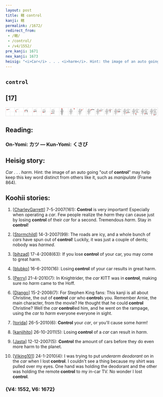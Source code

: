 ```yaml
---
layout: post
title: 轄 control
kanji: 轄
permalink: /1672/
redirect_from:
 - /轄/
 - /control/
 - /v4/1552/
pre_kanji: 1671
nex_kanji: 1673
heisig: "<i>Car</i> . . . <i>harm</i>. Hint: the image of an auto going &quot;out of <b>control</b>&quot; may help keep this key word distinct from others like it, such as <i>manipulate</i> (Frame 864)."
---
```


## `control`

## [17]

<div class="stroke"><img src="../images/E8BD84.png" /></div>

## Reading:

### On-Yomi: カツ &mdash; Kun-Yomi: くさび

## Heisig story:

<i>Car</i> . . . <i>harm</i>. Hint: the image of an auto going &quot;out of <b>control</b>&quot; may help keep this key word distinct from others like it, such as <i>manipulate</i> (Frame 864).

## Koohii stories:

1) [<a href="http://kanji.koohii.com/profile/CharleyGarrett">CharleyGarrett</a>] 7-5-2007(161): <strong>Control</strong> is very important! Especially when operating a <em>car</em>. Few people realize the <em>harm</em> they can cause just by losing <strong>control</strong> of their <em>car</em> for a second. Tremendous <em>harm</em>. Stay in <strong>control</strong>!

2) [<a href="http://kanji.koohii.com/profile/Stormchild">Stormchild</a>] 14-3-2007(99): The roads are icy, and a whole bunch of <em>cars</em> have spun out of<strong> control</strong>! Luckily, it was just a couple of dents; nobody was <em>harmed</em>.

3) [<a href="http://kanji.koohii.com/profile/bihzad">bihzad</a>] 17-4-2008(63): If you lose<strong> control</strong> of your car, you may come to great harm.

4) [<a href="http://kanji.koohii.com/profile/blubko">blubko</a>] 16-6-2010(16): Losing<strong> control</strong> of your car results in great harm.

5) [<a href="http://kanji.koohii.com/profile/Perry">Perry</a>] 21-4-2010(7): In Knightrider, the <em>car</em> KITT was in<strong> control</strong>, making sure no <em>harm</em> came to the Hoff.

6) [<a href="http://kanji.koohii.com/profile/Django">Django</a>] 15-2-2008(7): For Stephen King fans: This kanji is all about Christine, the out of<strong> control</strong> <em>car</em> who<strong> control</strong>s you. Remember Arnie, the main character, from the movie? He thought that he could<strong> control</strong> Christine? Well the <em>car</em><strong> control</strong>led him, and he went on the rampage, using the <em>car</em> to <em>harm</em> everyone everyone in sight.

7) [<a href="http://kanji.koohii.com/profile/torida">torida</a>] 26-5-2010(6): <strong>Control</strong> your <em>car</em>, or you&#039;ll cause some <em>harm</em>!

8) [<a href="http://kanji.koohii.com/profile/kanjihito">kanjihito</a>] 26-10-2011(5): Losing<strong> control</strong> of a <em>car</em> can result in <em>harm</em>.

9) [<a href="http://kanji.koohii.com/profile/Jasta">Jasta</a>] 12-12-2007(5): <strong>Control</strong> the amount of cars before they do even more harm to the planet.

10) [<a href="http://kanji.koohii.com/profile/Viking101">Viking101</a>] 24-1-2010(4): I was trying to put <em>underarm deodorant</em> on in the <em>car</em> when I lost<strong> control</strong>. I couldn&#039;t see a thing because my shirt was pulled over my eyes. One hand was holding the deodorant and the other was holding the remote<strong> control</strong> to my in-car TV. No wonder I lost<strong> control</strong>.

### {V4: 1552, V6: 1672}

